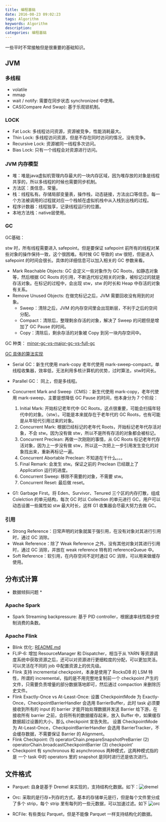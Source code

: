 ```yaml
---
title: 编程基础
date: 2016-08-23 09:02:23
tags: Algorithm
keywords: Algorithm
description: 
categories: 编程基础
---
```


一些平时不常接触但是很重要的基础知识。

## JVM

### 多线程

* volatile
* mmap
* wait / notify: 需要在同步状态 synchronized 中使用。
* CAS(Compare And Swap): 基于乐观锁机制。


### LOCK

* Fat Lock: 多线程访问资源，资源被竞争，性能消耗最大。
* Thin Lock: 多线程访问资源，但是不存在同时访问的情况，没有竞争。
* Recursive Lock: 资源被同一线程多次访问。
* Bias Lock: 只有一个线程会对资源进行访问。

### JVM 内存模型

* 堆：堆是java虚拟机管理内存最大的一块内存区域，因为堆存放的对象是线程共享的，所以多线程的时候也需要同步机制。
* 方法区：类信息，常量。
* 栈：线程私有。存储局部变量表，操作栈，动态链接，方法出口等信息。每一个方法被调用的过程就对应一个栈帧在虚拟机栈中从入栈到出栈的过程。
* 程序计数器：线程独享，记录线程运行的位置。
* 本地方法栈：native层使用。


### GC



GC基础：

stw 时，所有线程需要进入 safepoint。但是要保证 safepoint 前所有的线程对某些对象的操作保持一致，这个很困难。有时候 GC 导致的 stw 很短，但是进入 safepoint 的时间会很长。具体的详细信息可以加入相关的 GC 参数来看。

* Mark Reachable Objects: GC 会定义一些对象作为 GC Roots，如静态对象等，然后根据 GC Roots 的引用，不断迭代标记相关的对象，被标记过的就是存活对象。在标记的过程中，会出现 stw，stw 的时长和 Heap 中存活的对象有关系。
* Remove Unused Objects: 在做完标记之后，JVM 需要回收没有用到的对象。
	* Sweep：清除之后，JVM 的内存空间里会出现断层，不利于之后的空间分配。
	* Compact：清除后，整理剩余存活的对象，解决了 Sweep 的问题但是增加了 GC Pause 的时间。
	* Copy：清除后，剩余存活的对象被 Copy 到另一块内存空间中。

GC 种类：
[minor-gc-vs-major-gc-vs-full-gc](https://plumbr.io/blog/garbage-collection/minor-gc-vs-major-gc-vs-full-gc)

[GC 具体的算法实现](https://plumbr.io/handbook/garbage-collection-algorithms-implementations)  

* Serial GC：新生代使用 mark-copy 老年代使用 mark-sweep-compact，单线程收集器，效率低，无法利用多核计算机的优势，过时算法，stw时间长。
* Parallel GC： 同上，但是多线程。
* Concurrent Mark and Sweep（CMS）：新生代使用 mark-copy，老年代使用 mark-sweep，主要是想降低 GC Pause 的时间，他本身分为 7 个阶段：
	1. Initial Mark: 开始标记老年代中 GC Roots，这点很重要，可能会扫描年轻代中的对象。（stw）。可能是本来就存在于老年代的 GC Roots，也有可能是从年轻代引用过来的对象。
	2. Concurrent Mark: 根据已经标记的老年代 Roots，开始标记老年代存活对象，不会 stw。因为没有做 stw，所以不是所有存活的对象都会被标记。 
	3. Concurrent Preclean: 再做一次刚刚的事情，从 GC Roots 标记老年代存活对象，因为上一步没有做 stw，所以这一次把上一步引用发生变化的对象找出来，重新再标记一遍。
	4. Concurrent Abortable Preclean: 不知道在干什么。。。
	5. Final Remark: 会发生 stw。保证之前的 Preclean 已经跟上了 Application 运行的进度。
	6. Concurrent Sweep: 移除不需要的对象，不需要 stw。
	7. Concurrent Reset: 最后做 reset。

* G1: Garbage First。将 Eden、Survivor、Tenured 三个区的内存打散，组成 Colelction 的单元结构，每次 GC 时以 Collection 的单元进行 GC，用户可以动态设置一些属性如 stw 最大时长，这样 G1 收集器会尽最大努力去做 GC。


### 引用

* Strong Reference：日常声明的对象就属于强引用，在没有对象对其进行引用时，通过 GC 消除。
* Weak Reference：除了 Weak Reference 之外，没有其他对象对其进行引用时，通过 GC 消除，并放在 weak reference 特有的 referenceQueue 中。
* Soft Reference：软引用，在内存空间不足时通过 GC 消除，可以用来做缓存使用。


## 分布式计算

* 数据倾斜问题
	* 

### Apache Spark

* Spark Streaming backpressure: 基于 PID controller，根据速率线性稳步控制消费的条数。 

### Apache Flink

* Blink 优化: [README.md](https://github.com/apache/flink/blob/blink/README.md)
* FLIP-6: 增加 ResourceManager 和 Dispatcher，相当于从 YARN 等资源调度系统中获取资源之后，还可以对资源进行更细粒度的分配，可以更加灵活。可以灵活在不同的 job 中配置资源上的优先级。
* Flink 支持 incremental checkpoint，本身是使用了 RocksDB 的 LSM 特性，所谓的 incremental，指的是不用完整地复制前一个 checkpoint 产生的文件，只需要负责增量的部分数据落地即可，然后通过 compaction 来删除历史文件。
* Flink Exactly-Once vs At-Least-Once:  设置 CheckpointMode 为 Exactly-Once，CheckpointBarrierHandler 会选用 BarrierBuffer，此时 task 必须要接收到所有的 input 的 barrier 才能开始处理数据并发送 Barrier 给下游，在接收所有 barrier 之前，会将所有的数据缓存起来，放入 Buffer 中，如果缓存数据超过设置的大小，那么 checkpoint 宣告失败。 设置 CheckpointMode 为 At-Least-Once，CheckpointBarrierHandler 会选用 BarrierTracker，不会缓存数据，不需要保证 Barrier 的 Alignment。
* Flink Checkpoint: (1) operatorChain.prepareSnapshotPreBarrier (2) operatorChain.broadcastCheckpointBarrier (3) checkpoint'
* Checkpoint 有 synchronous 和 asynchronous 两种模式，这两种模式指的是 一个 task 中的 operators 里的 snapshot 是同时进行还是依次进行。




## 文件格式

* Parquet: 自身是基于 Dremel 来实现的，支持结构化数据。如下：![dremel](http://www.liaojiayi.com/assets/dremel.png)

* Orc: 采取的是行存+列存的方式，基本的存储单元是行，但是每个文件里分成了多个 strip，每个 strip 里有每列的一些元数据，可以加速过滤。如下 ![orc](http://www.liaojiayi.com/assets/orc.png)


* RCFile: 有些类似 Parquet，但是不能像 Parquet 一样支持结构化的数据。









